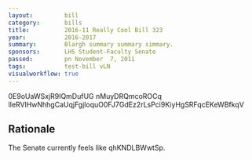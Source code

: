 ```yaml
---
layout:         bill
category:       bills
title:          2016-11 Really Cool Bill 323
year:           2016-2017
summary:        Blargh summary summary simmary.
sponsors:       LHS Student-Faculty Senate
passed:         pn November  7, 2011
tags:           test-bill vLN
visualworkflow: true
---
```



0E9oUaWSxjR9IQmDufUG nMuyDRQmcoROCq lIeRVlHwNhhgCaUqjFgjloquO0FJ7GdEz2rLsPci9KiyHgSRFqcEKeWBfkqV 




Rationale
---------
The Senate currently feels like qhKNDLBWwtSp.
